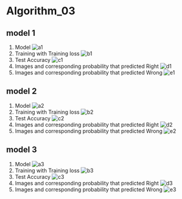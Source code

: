# Algorithm_03

## model 1
1. Model
![a1](./a1.PNG)
2. Training with Training loss
![b1](./b1.PNG)
3. Test Accuracy
![c1](./c1.PNG)
4. Images and corresponding probability that predicted Right
![d1](./d1.PNG)
5. Images and corresponding probability that predicted Wrong
![e1](./e1.PNG)

## model 2
1. Model
![a2](./a2.PNG)
2. Training with Training loss
![b2](./b2.PNG)
3. Test Accuracy
![c2](./c2.PNG)
4. Images and corresponding probability that predicted Right
![d2](./d2.PNG)
5. Images and corresponding probability that predicted Wrong
![e2](./e2.PNG)

## model 3
1. Model
![a3](./a3.PNG)
2. Training with Training loss
![b3](./b3.PNG)
3. Test Accuracy
![c3](./c3.PNG)
4. Images and corresponding probability that predicted Right
![d3](./d3.PNG)
5. Images and corresponding probability that predicted Wrong
![e3](./e3.PNG)

